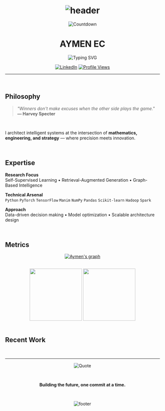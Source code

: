 <div align="center">

# ![header](https://capsule-render.vercel.app/api?type=waving&color=0D1117&height=120&section=header&text=&fontSize=0)

<img src="https://countdown-ruddy-delta.vercel.app" alt="Countdown" />

</div>

<div align="center">

# AYMEN EC

<img src="https://readme-typing-svg.demolab.com?font=Fira+Code&weight=300&size=18&duration=3000&pause=1000&color=C5A572&center=true&vCenter=true&width=500&lines=Data+Science+%26+AI+Engineer;Research+%7C+Strategy+%7C+Innovation;Building+Intelligence+That+Scales" alt="Typing SVG" />

</div>

<div align="center">
  
[![LinkedIn](https://img.shields.io/badge/LinkedIn-Connect-C5A572?style=flat&logo=linkedin&logoColor=C5A572&labelColor=0D1117)](https://linkedin.com/in/echchalim)
[![Profile Views](https://komarev.com/ghpvc/?username=aymenec-212&color=C5A572&style=flat&label=Profile+Views)](https://github.com/aymenec-212)

</div>

---

<br>

## Philosophy

> *"Winners don't make excuses when the other side plays the game."*  
> **— Harvey Specter**

<br>

I architect intelligent systems at the intersection of **mathematics, engineering, and strategy** — where precision meets innovation.

<br>

## Expertise

**Research Focus**  
Self-Supervised Learning • Retrieval-Augmented Generation • Graph-Based Intelligence

**Technical Arsenal**  
`Python` `PyTorch` `TensorFlow` `Manim` `NumPy` `Pandas` `Scikit-learn` `Hadoop` `Spark`

**Approach**  
Data-driven decision making • Model optimization • Scalable architecture design

<br>

## Metrics

<div align="center">

[![Aymen's graph](https://github-readme-activity-graph.vercel.app/graph?username=aymenec-212&bg_color=0D1117&color=C5A572&line=C5A572&point=C5A572&area=true&hide_border=true&custom_title=Contribution%20Timeline)](https://github.com/aymenec-212)

<br>

<img height="170" src="https://github-readme-stats.vercel.app/api?username=aymenec-212&show_icons=true&hide_title=true&hide_border=true&bg_color=0D1117&text_color=C5A572&icon_color=C5A572&title_color=C5A572&include_all_commits=true&count_private=true" />
<img height="170" src="https://github-readme-stats.vercel.app/api/top-langs/?username=aymenec-212&layout=compact&hide_border=true&bg_color=0D1117&text_color=C5A572&title_color=C5A572" />

</div>

<br>

## Recent Work

<!-- Add your pinned repositories or featured projects here -->

<br>

---

<div align="center">

![Quote](https://github-readme-quotes-bay.vercel.app/quote?theme=dark&quoteCategory=motivational&text_color=C5A572&border=false)

<br>

**Building the future, one commit at a time.**

<br>

![footer](https://capsule-render.vercel.app/api?type=waving&color=0D1117&height=100&section=footer)

</div>
